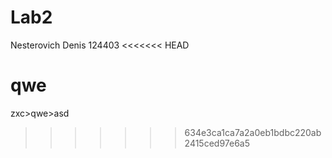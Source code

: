 # Lab2
Nesterovich Denis
124403
<<<<<<< HEAD

qwe
=======
zxc>qwe>asd
>>>>>>> 634e3ca1ca7a2a0eb1bdbc220ab2415ced97e6a5
